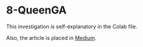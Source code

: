 # 8-QueenGA

This investigation is self-explanatory in the Colab file. 

Also, the article is placed in [Medium](https://medium.com/@edjchg/8-queens-problem-solved-with-genetic-algorithms-92eb2581197c).

